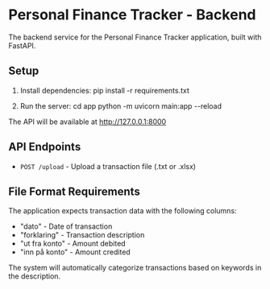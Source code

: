 # Personal Finance Tracker - Backend

The backend service for the Personal Finance Tracker application, built with FastAPI.

## Setup

1. Install dependencies:
   pip install -r requirements.txt

2. Run the server:
   cd app python -m uvicorn main:app --reload

The API will be available at http://127.0.0.1:8000

## API Endpoints

- `POST /upload` - Upload a transaction file (.txt or .xlsx)

## File Format Requirements

The application expects transaction data with the following columns:

- "dato" - Date of transaction
- "forklaring" - Transaction description
- "ut fra konto" - Amount debited
- "inn på konto" - Amount credited

The system will automatically categorize transactions based on keywords in the description.
